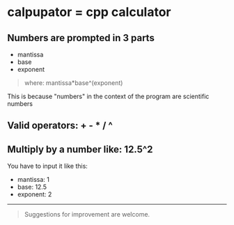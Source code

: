 # calpupator = cpp calculator

## Numbers are prompted in 3 parts

- mantissa
- base
- exponent

> where: mantissa*base^(exponent)

This is because "numbers" in the context of the program are scientific numbers

## Valid operators: + - * / ^

## Multiply by a number like: 12.5^2

You have to input it like this:

- mantissa: 1
- base: 12.5
- exponent: 2

---

> Suggestions for improvement are welcome.
